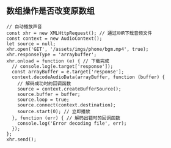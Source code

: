 ## 数组操作是否改变原数组


    // 自动播放声音
    const xhr = new XMLHttpRequest(); // 通过XHR下载音频文件
    const context = new AudioContext();
    let source = null;
    xhr.open('GET', '/assets/imgs/phone/bgm.mp4', true);
    xhr.responseType = 'arraybuffer';
    xhr.onload = function (e) { // 下载完成
      // console.log(e.target['response']);
      const arrayBuffer = e.target['response'];
      context.decodeAudioData(arrayBuffer, function (buffer) {
        // 解码成功时的回调函数
        source = context.createBufferSource();
        source.buffer = buffer;
        source.loop = true;
        source.connect(context.destination);
        source.start(0); // 立即播放
      }, function (err) { // 解码出错时的回调函数
        console.log('Error decoding file', err);
      });
    };
    xhr.send();